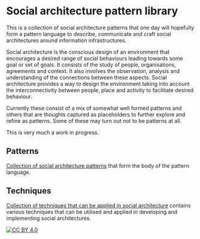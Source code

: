 # Social architecture pattern library

This is a collection of social architecture patterns that one day will hopefully form a pattern language to describe, communicate and craft social architectures around information infrastructures.

Social architecture is the conscious design of an environment that encourages a desired range of social behaviours leading towards some goal or set of goals.  It consists of the study of people, organisations, agreements and context.  It also involves the observation, analysis and understanding of the connections between these aspects.  Social architecture provides a way to design the environment taking into account the interconnectivity between people, place and activity to facilitate desired behaviour.

Currently these consist of a mix of somewhat well formed patterns and others that are thoughts captured as placeholders to further explore and refine as patterns.  Some of these may turn out not to be patterns at all.

This is very much a work in progress.


## Patterns

[Collection of social architecture patterns](Social%20architecture%20pattern%20library.md) that form the body of the pattern language.

## Techniques

[Collection of techniques that can be applied in social architecture](./techniques/README.md) contains various techniques that can be utilised and applied in developing and
implementing social architectures.

[![CC BY 4.0][cc-by-image]][cc-by]

[cc-by]: http://creativecommons.org/licenses/by/4.0/
[cc-by-image]: https://i.creativecommons.org/l/by/4.0/88x31.png

